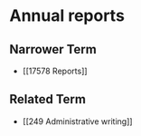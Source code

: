 # Annual reports  

## Narrower Term

- [[17578 Reports]]  

## Related Term

- [[249 Administrative writing]]  

